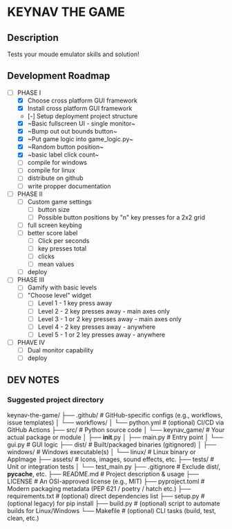 # KEYNAV THE GAME
## Description

Tests your moude emulator skills and solution!

## Development Roadmap

- [ ] PHASE I
    - [x] Choose cross platform GUI framework
    - [x] Install cross platform GUI framework
    - [-] Setup deployment project structure
    - [x] ~Basic fullscreen UI - single monitor~
    - [x] ~Bump out out bounds button~
    - [x] ~Put game logic into game_logic.py~
    - [x] ~Random button position~
    - [x] ~basic label click count~
    - [ ] compile for windows
    - [ ] compile for linux
    - [ ] distribute on github
   - [ ] write propper documentation
- [ ] PHASE II
    - [ ] Custom game settings
        - [ ] button size
        - [ ] Possible button positions by "n" key presses for a 2x2 grid
    - [ ] full screen keybing
    - [ ] better score label
        - [ ] Click per seconds
        - [ ] key presses total
        - [ ] clicks
        - [ ] mean values
    - [ ] deploy
- [ ] PHASE III
    - [ ] Gamify with basic levels
    - [ ] "Choose level" widget
        - [ ] Level 1 - 1 key press away
        - [ ] Level 2 - 2 key presses away - main axes only
        - [ ] Level 3 - 1 or 2 key presses away - main axes only
        - [ ] Level 4 - 2 key presses away - anywhere
        - [ ] Level 5 - 1 or 2 ley presses away - anywhere
- [ ] PHAVE IV
    - [ ] Dual monitor capability
    - [ ] deploy

## DEV NOTES

### Suggested project directory

keynav-the-game/
├── .github/                # GitHub-specific configs (e.g., workflows, issue templates)
│   └── workflows/
│       └── python.yml      # (optional) CI/CD via GitHub Actions
├── src/                    # Python source code
│   └── keynav_game/        # Your actual package or module
│       ├── __init__.py
│       ├── main.py         # Entry point
│       └── gui.py          # GUI logic
├── dist/                   # Built/packaged binaries (gitignored)
│   ├── windows/            # Windows executable(s)
│   └── linux/              # Linux binary or AppImage
├── assets/                 # Icons, images, sound effects, etc.
├── tests/                  # Unit or integration tests
│   └── test_main.py
├── .gitignore              # Exclude dist/, __pycache__, etc.
├── README.md               # Project description & usage
├── LICENSE                 # An OSI-approved license (e.g., MIT)
├── pyproject.toml          # Modern packaging metadata (PEP 621 / poetry / hatch etc.)
├── requirements.txt        # (optional) direct dependencies list
├── setup.py                # (optional legacy) for pip install
├── build.py                # (optional) script to automate builds for Linux/Windows
└── Makefile                # (optional) CLI tasks (build, test, clean, etc.)

